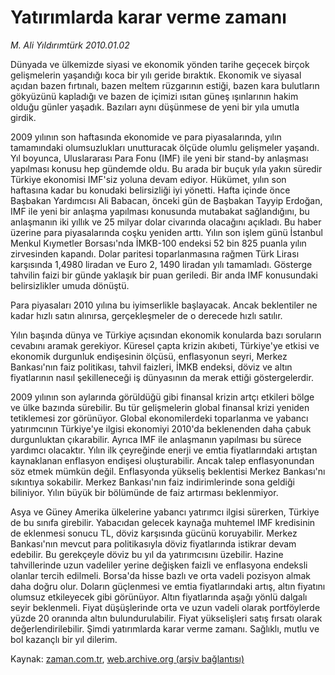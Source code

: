 # Yatırımlarda karar verme zamanı

*M. Ali Yıldırımtürk 2010.01.02*

<tr><td class="metin" colspan="2" style="padding-top: 20px; padding-left: 5px; ">Dünyada ve ülkemizde siyasi ve ekonomik yönden tarihe geçecek birçok gelişmelerin yaşandığı koca bir yılı geride bıraktık. Ekonomik ve siyasal açıdan bazen fırtınalı, bazen meltem rüzgarının estiği, bazen kara bulutların gökyüzünü kapladığı ve bazen de içimizi ısıtan güneş ışınlarının hakim olduğu günler yaşadık. Bazıları aynı düşünmese de yeni bir yıla umutla girdik.</td></tr><tr><td class="metin" colspan="2" style="padding-top: 20px; padding-left: 5px; "><p>2009 yılının son haftasında ekonomide ve para piyasalarında, yılın tamamındaki olumsuzlukları unutturacak ölçüde olumlu gelişmeler yaşandı. Yıl boyunca, Uluslararası Para Fonu (IMF) ile yeni bir stand-by anlaşması yapılması konusu hep gündemde oldu. Bu arada bir buçuk yıla yakın süredir Türkiye ekonomisi IMF'siz yoluna devam ediyor. Hükümet, yılın son haftasına kadar bu konudaki belirsizliği iyi yönetti. Hafta içinde önce Başbakan Yardımcısı Ali Babacan, önceki gün de Başbakan Tayyip Erdoğan, IMF ile yeni bir anlaşma yapılması konusunda mutabakat sağlandığını, bu anlaşmanın iki yıllık ve 25 milyar dolar civarında olacağını açıkladı. Bu haber üzerine para piyasalarında coşku yeniden arttı. Yılın son işlem günü İstanbul Menkul Kıymetler Borsası'nda İMKB-100 endeksi 52 bin 825 puanla yılın zirvesinden kapandı. Dolar paritesi toparlanmasına rağmen Türk Lirası karşısında 1,4980 liradan ve Euro 2, 1490 liradan yılı tamamladı. Gösterge tahvilin faizi bir günde yaklaşık bir puan geriledi. Bir anda IMF konusundaki belirsizlikler umuda dönüştü.
<p>Para piyasaları 2010 yılına bu iyimserlikle başlayacak. Ancak beklentiler ne kadar hızlı satın alınırsa, gerçekleşmeler de o derecede hızlı satılır.
<p>Yılın başında dünya ve Türkiye açısından ekonomik konularda bazı soruların cevabını aramak gerekiyor. Küresel çapta krizin akıbeti, Türkiye'ye etkisi ve ekonomik durgunluk endişesinin ölçüsü, enflasyonun seyri, Merkez Bankası'nın faiz politikası, tahvil faizleri, İMKB endeksi, döviz ve altın fiyatlarının nasıl şekilleneceği iş dünyasının da merak ettiği göstergelerdir.
<p>2009 yılının son aylarında görüldüğü gibi finansal krizin artçı etkileri bölge ve ülke bazında sürebilir. Bu tür gelişmelerin global finansal krizi yeniden tetiklemesi zor görünüyor. Global ekonomilerdeki toparlanma ve yabancı yatırımcının Türkiye'ye ilgisi ekonomiyi 2010'da beklenenden daha çabuk durgunluktan çıkarabilir. Ayrıca IMF ile anlaşmanın yapılması bu sürece yardımcı olacaktır. Yılın ilk çeyreğinde enerji ve emtia fiyatlarındaki artıştan kaynaklanan enflasyon endişesi oluşturabilir. Ancak talep enflasyonundan söz etmek mümkün değil. Enflasyonda yükseliş beklentisi Merkez Bankası'nı sıkıntıya sokabilir. Merkez Bankası'nın faiz indirimlerinde sona geldiği biliniyor. Yılın büyük bir bölümünde de faiz artırması beklenmiyor.
<p>Asya ve Güney Amerika ülkelerine yabancı yatırımcı ilgisi sürerken, Türkiye de bu sınıfa girebilir. Yabacıdan gelecek kaynağa muhtemel IMF kredisinin de eklenmesi sonucu TL, döviz karşısında gücünü koruyabilir. Merkez Bankası'nın mevcut para politikasıyla döviz fiyatlarında istikrar devam edebilir. Bu gerekçeyle döviz bu yıl da yatırımcısını üzebilir. Hazine tahvillerinde uzun vadeliler yerine değişken faizli ve enflasyona endeksli olanlar tercih edilmeli. Borsa'da hisse bazlı ve orta vadeli pozisyon almak daha doğru olur. Doların güçlenmesi ve emtia fiyatlarındaki artış, altın fiyatını olumsuz etkileyecek gibi görünüyor. Altın fiyatlarında aşağı yönlü dalgalı seyir beklenmeli. Fiyat düşüşlerinde orta ve uzun vadeli olarak portföylerde yüzde 20 oranında altın bulundurulabilir. Fiyat yükselişleri satış fırsatı olarak değerlendirilebilir. Şimdi yatırımlarda karar verme zamanı. Sağlıklı, mutlu ve bol kazançlı bir yıl dilerim. <br/></p></p></p></p></p></td></tr>

Kaynak: [zaman.com.tr](http://zaman.com.tr/yazar.do?yazino=935087), [web.archive.org (arşiv bağlantısı)](http://web.archive.org/web/20100204232740/http://www.zaman.com.tr:80/yazar.do?yazino=935087)
